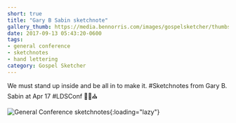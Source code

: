 ```yaml
---
short: true
title: "Gary B Sabin sketchnote"
gallery_thumb: https://media.bennorris.com/images/gospelsketcher/thumbs/apr-17-2-sabin.jpg
date: 2017-09-13 05:43:20-0600
tags:
- general conference
- sketchnotes
- hand lettering
category: Gospel Sketcher
---
```


We must stand up inside and be all in to make it. #Sketchnotes from Gary B. Sabin at Apr 17 #LDSConf ✍🏼⛪️

![General Conference sketchnotes](https://media.bennorris.com/images/gospelsketcher/general-conference/apr-2017/apr-17-2-sabin.jpg){:loading="lazy"}
